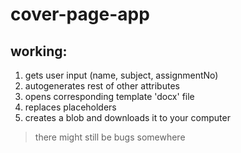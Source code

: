 # cover-page-app

## working:
1. gets user input (name, subject, assignmentNo)
2. autogenerates rest of other attributes
3. opens corresponding template 'docx' file
4. replaces placeholders
5. creates a blob and downloads it to your computer

> there might still be bugs somewhere
